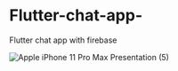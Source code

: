 # Flutter-chat-app-
Flutter chat app with firebase

![Apple iPhone 11 Pro Max Presentation (5)](https://user-images.githubusercontent.com/106885435/192824011-8e79fb6b-77f2-4adc-9d93-7e25485f6ba8.png)

